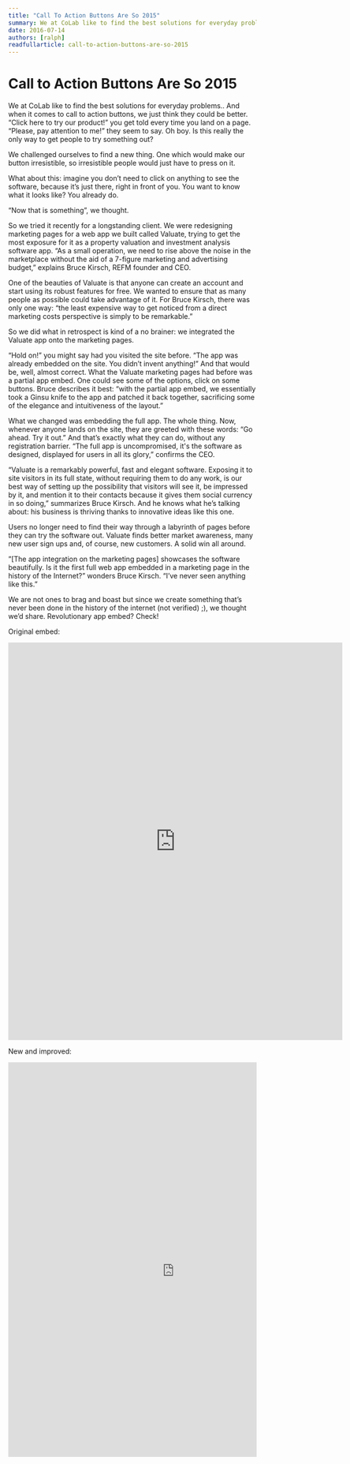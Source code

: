 ```yaml
---
title: "Call To Action Buttons Are So 2015"
summary: We at CoLab like to find the best solutions for everyday problems.. And when it comes to call to action buttons, we just think they could be better. “Click here to try our product!” you get told every time you land on a page. “Please, pay attention to me!” they seem to say. Oh boy. Is this really the only way to get people to try something out?
date: 2016-07-14
authors: [ralph]
readfullarticle: call-to-action-buttons-are-so-2015
---
```


# Call to Action Buttons Are So 2015

We at CoLab like to find the best solutions for everyday problems.. And when it comes to call to action buttons, we just think they could be better. “Click here to try our product!” you get told every time you land on a page. “Please, pay attention to me!” they seem to say. Oh boy. Is this really the only way to get people to try something out?

We challenged ourselves to find a new thing. One which would make our button irresistible, so irresistible people would just have to press on it. 
 
What about this: imagine you don’t need to click on anything to see the software, because it’s just there, right in front of you. You want to know what it looks like? You already do. 

“Now that is something”, we thought. 

So we tried it recently for a longstanding client. We were redesigning marketing pages for a web app we built called Valuate, trying to get the most exposure for it as a property valuation and investment analysis software app. “As a small operation, we need to rise above the noise in the marketplace without the aid of a 7-figure marketing and advertising budget,” explains Bruce Kirsch, REFM founder and CEO. 

One of the beauties of Valuate is that anyone can create an account and start using its robust features for free. We wanted to ensure that as many people as possible could take advantage of it. For Bruce Kirsch, there was only one way: “the least expensive way to get noticed from a direct marketing costs perspective is simply to be remarkable.”

So we did what in retrospect is kind of a no brainer: we integrated the Valuate app onto the marketing pages. 

“Hold on!” you might say had you visited the site before. “The app was already embedded on the site. You didn’t invent anything!” And that would be, well, almost correct. What the Valuate marketing pages had before was a partial app embed. One could see some of the options, click on some buttons. Bruce describes it best: “with the partial app embed, we essentially took a Ginsu knife to the app and patched it back together, sacrificing some of the elegance and intuitiveness of the layout.”

What we changed was embedding the full app. The whole thing. Now, whenever anyone lands on the site, they are greeted with these words: “Go ahead. Try it out.” And that’s exactly what they can do, without any registration barrier. “The full app is uncompromised, it's the software as designed, displayed for users in all its glory,” confirms the CEO.

“Valuate is a remarkably powerful, fast and elegant software. Exposing it to site visitors in its full state, without requiring them to do any work, is our best way of setting up the possibility that visitors will see it, be impressed by it, and mention it to their contacts because it gives them social currency in so doing,” summarizes Bruce Kirsch. And he knows what he’s talking about: his business is thriving thanks to innovative ideas like this one.

Users no longer need to find their way through a labyrinth of pages before they can try the software out. Valuate finds better market awareness, many new user sign ups and, of course, new customers. A solid win all around.

”[The app integration on the marketing pages] showcases the software beautifully. Is it the first full web app embedded in a marketing page in the history of the Internet?” wonders Bruce Kirsch. “I’ve never seen anything like this.” 

We are not ones to brag and boast but since we create something that’s never been done in the history of the internet (not verified) ;), we thought we’d share. Revolutionary app embed? Check!




Original embed:
<iframe src="https://app.getrefm.com#/embed/1?id=/embed/transaction-runs/573df76671b3f7142a7cb1ff/514522122" frameborder="0" style="width:678px; height: 806px"></iframe>

New and improved:
<div style="width:100%; height: 800px; overflow:hidden">
  <iframe src="https://app.getrefm.com/#/share/transaction-runs/573df76671b3f7142a7cb1ff/-5478938058?public=true&amp;email=null" height="150" width="500" style="
  width: 1200px;
  height: 1510px;
  border: 0px;
  overflow: hidden;
  -moz-transform: scale(0.56);
  -moz-transform-origin: 0 0;
  -o-transform: scale(0.56);
  -o-transform-origin: 0 0;
  -webkit-transform: scale(0.56);
  -webkit-transform-origin: 0 0;
  transform: scale(0.56);
  transform-origin: 0 0;"></iframe>
</div>
